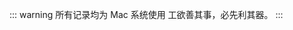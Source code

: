 ::: warning 所有记录均为 Mac 系统使用
工欲善其事，必先利其器。
:::

<script setup>
import index from './index.vue'

const data = [
  {
    text: "影音阅读",
    items: [
      {
        text: "IINA",
        type: "播放器",
        desc: "适用于 macOS 的现代媒体播放器。",
        link: "https://iina.io/",
        github: "https://github.com/iina/iina",
        tags: [{ text: "免费", type: "tip" }],
      },
      {
        text: "Infuse",
        type: "播放器",
        icon: "./icons/Infuse.png",
        link: "https://firecore.cn/infuse",
        tags: [{ text: "收费", type: "warning" }],
        desc: "优雅强大的视频播放器，支持几乎所有视频格式，适用于iPhone、iPad、Apple TV和Mac。",
      },
      {
        text: "MarkMark",
        type: "网址记录",
        icon: "./icons/MarkMark.png",
        link: "https://apps.apple.com/cn/app/markmark/id6475077023",
        tags: [{ text: "收费", type: "warning" }],
        desc: "全新的收藏工具，帮助你收集和整理文章、网站和各类网页，超越普通书签和稍后阅读应用的功能。",
      },
      {
        text: "Google Chrome",
        type: "浏览器",
        desc: "Chrome，不一样的浏览器体验",
        icon: "./icons/Chrome.png",
        link: "https://www.google.cn/intl/zh-CN/chrome/",
        tags: [{ text: "免费", type: "tip" }],
      },
      {
        text: "Spark",
        type: "邮件客户端",
        desc: "智能、直观的电子邮件客户端，帮助您轻松管理收件箱，支持多账户、智能通知和团队协作功能。",
        link: "https://sparkmailapp.com/",
        tags: [
          { text: "基础免费", type: "tip" },
        ],
      },
    ],
  },
  {
    text: "小工具",
    items: [
      {
        text: "Itsycal",
        type: "日历",
        desc: "Itsycal 是一个微型菜单栏日历。如果需要，它会将您的事件显示为 Mac 日历应用程序的伴侣。",
        link: "https://www.mowglii.com/itsycal/",
        tags: [{ text: "免费", type: "tip" }],
      },
      {
        text: "Easydict",
        type: "翻译",
        icon: "./icons/Easydict.png",
        link: "https://github.com/tisfeng/Easydict",
        tags: [{ text: "免费", type: "tip" }],
        desc: "Easydict 是一个简洁易用的词典翻译 macOS App，能够轻松优雅地查找单词或翻译文本。",
      },
      {
        text: "Strongbox",
        type: "密码记录",
        desc: "功能强大的密码管理器，安全可靠，支持iPhone、iPad和Mac，不必再忘记密码。",
        link: "https://strongboxsafe.com/",
        tags: [{ text: "收费", type: "warning" }],
      },
      {
        text: "iShot Pro",
        type: "截图",
        icon: "./icons/iShotPro.png",
        link: "https://www.better365.cn/ishot.html",
        tags: [{ text: "收费", type: "warning" }],
        desc: "截图、长截图、全屏带壳截图、贴图、标注、取色、录屏、录音、OCR、翻译，一个顶十个，样样皆优秀！",
      },
      {
        text: "PasteNow",
        type: "剪贴板",
        link: "https://pastenow.app/",
        tags: [{ text: "收费", type: "warning" }],
        desc: "跨平台剪贴板管理工具，专注隐私与易用，通过iCloud同步所有iOS和macOS设备的剪贴板记录。",
      },
      {
        text: "MonitorControl",
        type: "显示器调节",
        icon: "./icons/MonitorControl.png",
        link: "https://github.com/MonitorControl/MonitorControl",
        github: "https://github.com/MonitorControl/MonitorControl",
        desc: "控制外部显示器的亮度和音量，并显示本机OSD。使用menulet滑块或键盘，包括本机Apple键！",
        tags: [{ text: "免费", type: "tip" }],
      },
      {
        text: "Manico",
        type: "小工具",
        link: "https://manico.im/#home",
        tags: [{ text: "收费", type: "warning" }],
        desc: "Manico 是一个为 macOS 设计的快速的 App 启动和切换工具",
      },
      {
        text: "Downie",
        type: "视频下载",
        icon: "./icons/Downie.png",
        desc: "简单易用的视频下载工具，支持从YouTube、Vimeo等上千个网站下载视频，自动检测浏览器中的视频。",
        link: "https://software.charliemonroe.net/downie/",
        tags: [{ text: "收费", type: "warning" }],
      },
      {
        text: "One Switch",
        type: "快捷按键",
        icon: "./icons/OneSwitch.png",
        desc: "所有强大的开关都集中在一个地方。",
        link: "https://fireball.studio/oneswitch/",
        tags: [
          { text: "收费", type: "warning" },
          { text: "弃用", type: "danger" },
        ],
      },
    ],
  },
  {
    text: "系统",
    items: [
      {
        text: "Homebrew",
        type: "App 管理",
        link: "https://brew.sh/",
        github: "https://github.com/Homebrew/brew",
        tags: [{ text: "免费", type: "tip" }],
        desc: "macOS（或Linux）的缺失包管理器，轻松安装各类软件。",
      },
      {
        text: "Keka",
        type: "解压缩",
        icon: "./icons/Keka.png",
        link: "https://www.keka.io/",
        tags: [{ text: "官网免费", type: "tip" }],
        desc: "macOS文件压缩解压工具，存储更多内容，保护隐私共享文件。",
      },
      {
        text: "raycast",
        type: "启动器",
        link: "https://www.raycast.com/",
        tags: [
          { text: "基础免费", type: "tip" },
          { text: "收费", type: "warning" },
        ],
        desc: "极速可扩展的启动器，帮助你完成任务、计算、分享链接等多种功能。",
      },
      {
        text: "proxyman",
        type: "拦截",
        link: "https://proxyman.io/",
        tags: [
          { text: "基础免费", type: "tip" },
          { text: "收费", type: "warning" },
        ],
        desc: "一流的macOS原生应用，用于捕获、解密和模拟HTTP/HTTPS流量，提供全面的调试工具。",
      },
      {
        text: "网速&电池",
        type: "网速",
        desc: "实时网速 & 电池健康",
        icon: "./icons/internetSpeed.png",
        link: "https://apps.apple.com/cn/app/%E7%BD%91%E9%80%9F-%E7%94%B5%E6%B1%A0/id1387780159?mt=12",
        tags: [{ text: "收费", type: "warning" }],
      },
      {
        text: "App Cleaner & Uninstaller",
        type: "卸载",
        desc: "智能、直观且高效的Mac清理工具，用于卸载应用程序并管理各类扩展。",
        icon: "./icons/AppCleaner.png",
        link: "https://nektony.com/mac-app-cleaner",
        tags: [{ text: "收费", type: "warning" }],
      },
      {
        text: "AdGuard",
        type: "广告拦截",
        link: "https://adguard.app/zh_cn/adguard-mac/overview.html",
        tags: [{ text: "收费", type: "warning" }],
        desc: "专为macOS设计的独立广告拦截程序，提供比浏览器扩展更多功能，拦截各种应用内广告，保护隐私。",
      },
      {
        text: "Bartender",
        type: "状态栏",
        link: "https://www.macbartender.com/",
        tags: [{ text: "收费", type: "warning" }],
        desc: "强大的菜单栏管理工具，让你完全控制菜单栏项目的显示与隐藏，支持快速显示、搜索和自定义快捷键。",
      },
      {
        text: "Shadowrocket",
        type: "代理",
        desc: "基于规则的代理工具客户端，适用于iPhone/iPad。",
        icon: "./icons/Shadowrocket.png",
        link: "https://apps.apple.com/us/app/shadowrocket/id932747118?l=zh-Hans-CN",
        tags: [
          { text: "收费", type: "warning" },
          { text: "外区", type: "warning" },
        ],
      },
      {
        text: "VMware Fusion",
        type: "虚拟机",
        icon: "./icons/VMware.png",
        desc: "强大的桌面虚拟化软件，允许Mac用户在macOS上运行Windows等其他操作系统，支持多种虚拟化需求。",
        link: "https://www.vmware.com/products/fusion.html",
        tags: [
          { text: "免费", type: "tip" },
        ],
      },
    ],
  },
  {
    text: "弃用",
    items: [
      {
        text: "MenubarX",
        type: "浏览器",
        desc: "MenubarX 是一款强大的 Mac 菜单栏浏览器，把网页添加到菜单栏上，像原生 App 一样即开即用，为你打开 Web Apps 的新世界。",
        link: "https://menubarx.app/",
        tags: [
          { text: "收费", type: "warning" },
          { text: "弃用", type: "danger" },
        ],
      },
      {
        text: "Thor",
        type: "小工具",
        icon: "./icons/Thor.png",
        desc: "快速打开指定应用程序的启动工具。",
        link: "https://apps.apple.com/us/app/thor-launcher/id1120999687?l=zh-Hans-CN&mt=12",
        github: "https://github.com/gbammc/Thor",
        tags: [{ text: "免费", type: "tip" }, { text: "macOS 15", type: "danger" }],
      },
      {
        text: "OnlySwitch",
        type: "快捷按键",
        icon: "./icons/OnlySwitch.png",
        desc: "菜单栏多合一开关工具，简洁实用。",
        link: "https://github.com/jacklandrin/OnlySwitch",
        tags: [
          { text: "免费", type: "tip" },
          { text: "弃用", type: "danger" },
        ],
      },
    ],
  },
];
</script>

<index :data="data"/>
